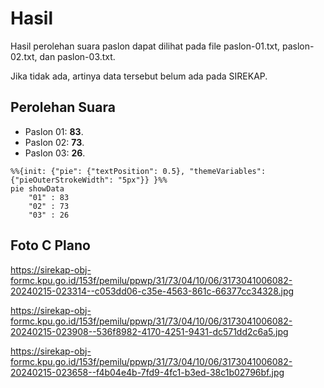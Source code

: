 # Hasil

Hasil perolehan suara paslon dapat dilihat pada file paslon-01.txt, paslon-02.txt, dan paslon-03.txt.

Jika tidak ada, artinya data tersebut belum ada pada SIREKAP.

## Perolehan Suara

 * Paslon 01: **83**.
 * Paslon 02: **73**.
 * Paslon 03: **26**.

```mermaid
%%{init: {"pie": {"textPosition": 0.5}, "themeVariables": {"pieOuterStrokeWidth": "5px"}} }%%
pie showData
    "01" : 83
    "02" : 73
    "03" : 26
```
## Foto C Plano

https://sirekap-obj-formc.kpu.go.id/153f/pemilu/ppwp/31/73/04/10/06/3173041006082-20240215-023314--c053dd06-c35e-4563-861c-66377cc34328.jpg

https://sirekap-obj-formc.kpu.go.id/153f/pemilu/ppwp/31/73/04/10/06/3173041006082-20240215-023908--536f8982-4170-4251-9431-dc571dd2c6a5.jpg

https://sirekap-obj-formc.kpu.go.id/153f/pemilu/ppwp/31/73/04/10/06/3173041006082-20240215-023658--f4b04e4b-7fd9-4fc1-b3ed-38c1b02796bf.jpg
